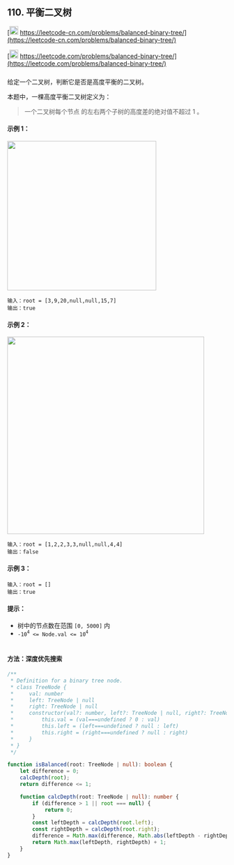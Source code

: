 ## 110. 平衡二叉树

[<img src="https://static.leetcode-cn.com/cn-mono-assets/production/assets/logo-dark-cn.c42314a8.svg" height="20" /> https://leetcode-cn.com/problems/balanced-binary-tree/](https://leetcode-cn.com/problems/balanced-binary-tree/)

[<img src="https://assets.leetcode.com/static_assets/public/webpack_bundles/images/logo-dark.e99485d9b.svg" height="20"/> https://leetcode.com/problems/balanced-binary-tree/](https://leetcode.com/problems/balanced-binary-tree/)

###

给定一个二叉树，判断它是否是高度平衡的二叉树。

本题中，一棵高度平衡二叉树定义为：

> 一个二叉树每个节点 的左右两个子树的高度差的绝对值不超过 1 。

#### 示例 1：

<img src="https://assets.leetcode.com/uploads/2020/10/06/balance_1.jpg" width="342" />

```
输入：root = [3,9,20,null,null,15,7]
输出：true
```

#### 示例 2：

<img src="https://assets.leetcode.com/uploads/2020/10/06/balance_2.jpg" width="452" />

```
输入：root = [1,2,2,3,3,null,null,4,4]
输出：false
```

#### 示例 3：

```
输入：root = []
输出：true
```

#### 提示：

-   树中的节点数在范围 `[0, 5000]` 内
-   `-10`<sup>`4`</sup>` <= Node.val <= 10`<sup>`4`</sup>

#

#### 方法：深度优先搜索

```ts
/**
 * Definition for a binary tree node.
 * class TreeNode {
 *     val: number
 *     left: TreeNode | null
 *     right: TreeNode | null
 *     constructor(val?: number, left?: TreeNode | null, right?: TreeNode | null) {
 *         this.val = (val===undefined ? 0 : val)
 *         this.left = (left===undefined ? null : left)
 *         this.right = (right===undefined ? null : right)
 *     }
 * }
 */

function isBalanced(root: TreeNode | null): boolean {
    let difference = 0;
    calcDepth(root);
    return difference <= 1;

    function calcDepth(root: TreeNode | null): number {
        if (difference > 1 || root === null) {
            return 0;
        }
        const leftDepth = calcDepth(root.left);
        const rightDepth = calcDepth(root.right);
        difference = Math.max(difference, Math.abs(leftDepth - rightDepth));
        return Math.max(leftDepth, rightDepth) + 1;
    }
}
```
